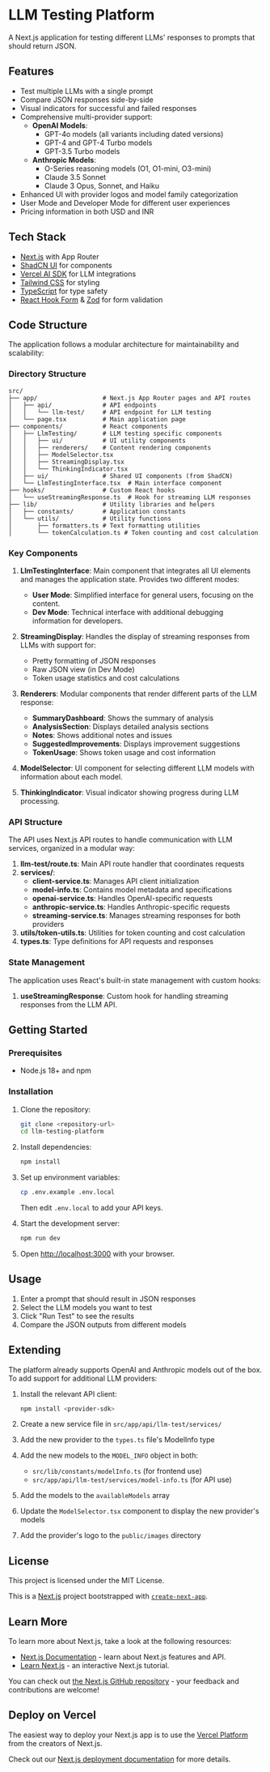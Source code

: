 # LLM Testing Platform

A Next.js application for testing different LLMs' responses to prompts that should return JSON.

## Features

- Test multiple LLMs with a single prompt
- Compare JSON responses side-by-side
- Visual indicators for successful and failed responses
- Comprehensive multi-provider support:
  - **OpenAI Models**:
    - GPT-4o models (all variants including dated versions)
    - GPT-4 and GPT-4 Turbo models
    - GPT-3.5 Turbo models
  - **Anthropic Models**:
    - O-Series reasoning models (O1, O1-mini, O3-mini)
    - Claude 3.5 Sonnet
    - Claude 3 Opus, Sonnet, and Haiku
- Enhanced UI with provider logos and model family categorization
- User Mode and Developer Mode for different user experiences
- Pricing information in both USD and INR

## Tech Stack

- [Next.js](https://nextjs.org/) with App Router
- [ShadCN UI](https://ui.shadcn.com/) for components
- [Vercel AI SDK](https://sdk.vercel.ai/docs) for LLM integrations
- [Tailwind CSS](https://tailwindcss.com/) for styling
- [TypeScript](https://www.typescriptlang.org/) for type safety
- [React Hook Form](https://react-hook-form.com/) & [Zod](https://zod.dev/) for form validation

## Code Structure

The application follows a modular architecture for maintainability and scalability:

### Directory Structure

```
src/
├── app/                  # Next.js App Router pages and API routes
│   ├── api/              # API endpoints
│   │   └── llm-test/     # API endpoint for LLM testing
│   └── page.tsx          # Main application page
├── components/           # React components
│   ├── LlmTesting/       # LLM testing specific components
│   │   ├── ui/           # UI utility components
│   │   ├── renderers/    # Content rendering components
│   │   ├── ModelSelector.tsx
│   │   ├── StreamingDisplay.tsx
│   │   └── ThinkingIndicator.tsx
│   ├── ui/               # Shared UI components (from ShadCN)
│   └── LlmTestingInterface.tsx  # Main interface component
├── hooks/                # Custom React hooks
│   └── useStreamingResponse.ts  # Hook for streaming LLM responses
├── lib/                  # Utility libraries and helpers
│   ├── constants/        # Application constants
│   └── utils/            # Utility functions
│       ├── formatters.ts # Text formatting utilities
│       └── tokenCalculation.ts # Token counting and cost calculation
```

### Key Components

1. **LlmTestingInterface**: Main component that integrates all UI elements and manages the application state. Provides two different modes:
   - **User Mode**: Simplified interface for general users, focusing on the content.
   - **Dev Mode**: Technical interface with additional debugging information for developers.

2. **StreamingDisplay**: Handles the display of streaming responses from LLMs with support for:
   - Pretty formatting of JSON responses
   - Raw JSON view (in Dev Mode)
   - Token usage statistics and cost calculations

3. **Renderers**: Modular components that render different parts of the LLM response:
   - **SummaryDashboard**: Shows the summary of analysis
   - **AnalysisSection**: Displays detailed analysis sections
   - **Notes**: Shows additional notes and issues
   - **SuggestedImprovements**: Displays improvement suggestions
   - **TokenUsage**: Shows token usage and cost information

4. **ModelSelector**: UI component for selecting different LLM models with information about each model.

5. **ThinkingIndicator**: Visual indicator showing progress during LLM processing.

### API Structure

The API uses Next.js API routes to handle communication with LLM services, organized in a modular way:

1. **llm-test/route.ts**: Main API route handler that coordinates requests
2. **services/**:
   - **client-service.ts**: Manages API client initialization
   - **model-info.ts**: Contains model metadata and specifications
   - **openai-service.ts**: Handles OpenAI-specific requests
   - **anthropic-service.ts**: Handles Anthropic-specific requests
   - **streaming-service.ts**: Manages streaming responses for both providers
3. **utils/token-utils.ts**: Utilities for token counting and cost calculation
4. **types.ts**: Type definitions for API requests and responses

### State Management

The application uses React's built-in state management with custom hooks:

1. **useStreamingResponse**: Custom hook for handling streaming responses from the LLM API.

## Getting Started

### Prerequisites

- Node.js 18+ and npm

### Installation

1. Clone the repository:
   ```bash
   git clone <repository-url>
   cd llm-testing-platform
   ```

2. Install dependencies:
   ```bash
   npm install
   ```

3. Set up environment variables:
   ```bash
   cp .env.example .env.local
   ```
   Then edit `.env.local` to add your API keys.

4. Start the development server:
   ```bash
   npm run dev
   ```

5. Open [http://localhost:3000](http://localhost:3000) with your browser.

## Usage

1. Enter a prompt that should result in JSON responses
2. Select the LLM models you want to test
3. Click "Run Test" to see the results
4. Compare the JSON outputs from different models

## Extending

The platform already supports OpenAI and Anthropic models out of the box. To add support for additional LLM providers:

1. Install the relevant API client:
   ```bash
   npm install <provider-sdk>
   ```

2. Create a new service file in `src/app/api/llm-test/services/`
3. Add the new provider to the `types.ts` file's ModelInfo type
4. Add the new models to the `MODEL_INFO` object in both:
   - `src/lib/constants/modelInfo.ts` (for frontend use)
   - `src/app/api/llm-test/services/model-info.ts` (for API use)
5. Add the models to the `availableModels` array
6. Update the `ModelSelector.tsx` component to display the new provider's models
7. Add the provider's logo to the `public/images` directory

## License

This project is licensed under the MIT License.

This is a [Next.js](https://nextjs.org) project bootstrapped with [`create-next-app`](https://nextjs.org/docs/app/api-reference/cli/create-next-app).

## Learn More

To learn more about Next.js, take a look at the following resources:

- [Next.js Documentation](https://nextjs.org/docs) - learn about Next.js features and API.
- [Learn Next.js](https://nextjs.org/learn) - an interactive Next.js tutorial.

You can check out [the Next.js GitHub repository](https://github.com/vercel/next.js) - your feedback and contributions are welcome!

## Deploy on Vercel

The easiest way to deploy your Next.js app is to use the [Vercel Platform](https://vercel.com/new?utm_medium=default-template&filter=next.js&utm_source=create-next-app&utm_campaign=create-next-app-readme) from the creators of Next.js.

Check out our [Next.js deployment documentation](https://nextjs.org/docs/app/building-your-application/deploying) for more details.
